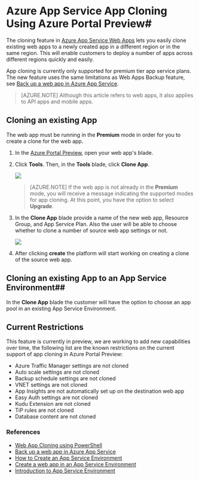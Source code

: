 <properties
	pageTitle="Web App Cloning using Azure Portal Preview"
	description="Learn how to clone your Web Apps to new Web Apps using Azure Portal Preview."
	services="app-service\web"
	documentationCenter=""
	authors="ahmedelnably"
	manager="stefsch"
	editor=""/>

<tags
	ms.service="app-service-web"
	ms.workload="web"
	ms.tgt_pltfrm="na"
	ms.devlang="na"
	ms.topic="article"
	ms.date="03/08/2016"
	wacn.date=""
	ms.author="ahmedelnably"/>

# Azure App Service App Cloning Using Azure Portal Preview#

The cloning feature in [Azure App Service Web Apps](/documentation/articles/app-service-changes-existing-services/) lets you easily clone existing web apps to a newly created app in a different region or in the same region. This will enable customers to deploy a number of apps across different regions quickly and easily.

App cloning is currently only supported for premium tier app service plans. The new feature uses the same limitations as Web Apps Backup feature, see [Back up a web app in Azure App Service](/documentation/articles/web-sites-backup/).

> [AZURE.NOTE] Although this article refers to web apps, it also applies to API apps and mobile apps.
 


## Cloning an existing App ##

The web app must be running in the **Premium** mode in order for you to create a clone for the web app.

1. In the [Azure Portal Preview](https://portal.azure.cn/), open your web app's blade.
2. Click **Tools**. Then, in the **Tools** blade, click **Clone App**.

	![][1]

	> [AZURE.NOTE]
	> If the web app is not already in the **Premium** mode, you will receive a message indicating the supported modes for app cloning. At this point, you have the option to select **Upgrade**.
	
3. In the **Clone App** blade provide a name of the new web app, Resource Group, and App Service Plan. Also the user will be able to choose whether to clone a number of source web app settings or not.

	![][2]

4. After clicking **create** the platform will start working on creating a clone of the source web app.

## Cloning an existing App to an App Service Environment##

In the **Clone App** blade the customer will have the option to choose an app pool in an existing App Service Environment.

## Current Restrictions ##

This feature is currently in preview, we are working to add new capabilities over time, the following list are the known restrictions on the current support of app cloning in Azure Portal Preview:

- Azure Traffic Manager settings are not cloned
- Auto scale settings are not cloned
- Backup schedule settings are not cloned
- VNET settings are not cloned
- App Insights are not automatically set up on the destination web app
- Easy Auth settings are not cloned
- Kudu Extension are not cloned
- TiP rules are not cloned
- Database content are not cloned


### References ###
- [Web App Cloning using PowerShell](/documentation/articles/app-service-web-app-cloning/)
- [Back up a web app in Azure App Service](/documentation/articles/web-sites-backup/)
- [How to Create an App Service Environment](/documentation/articles/app-service-web-how-to-create-an-app-service-environment/)
- [Create a web app in an App Service Environment](/documentation/articles/app-service-web-how-to-create-a-web-app-in-an-ase/)
- [Introduction to App Service Environment](/documentation/articles/app-service-app-service-environment-intro/)

<!--Image references-->
[1]: ./media/app-service-web-app-cloning-portal/CloningBlade.png
[2]: ./media/app-service-web-app-cloning-portal/CloneSettings.png
